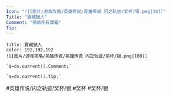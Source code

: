 ```yaml
---
Icon: "![[图片/游戏攻略/英雄传说/英雄传说 闪之轨迹/奖杯/银.png|30]]"
Title: "寶藏獵人"
Comment: "開啟所有寶箱"
Tip: 
---
```

```ad-ed-sen-1-silver
title: 寶藏獵人
color: 192,192,192
![[图片/游戏攻略/英雄传说/英雄传说 闪之轨迹/奖杯/银.png|100]]

`$=dv.current().Comment;`

`$=dv.current().Tip;`

```

#英雄传说/闪之轨迹/奖杯/银 #奖杯 #奖杯/银